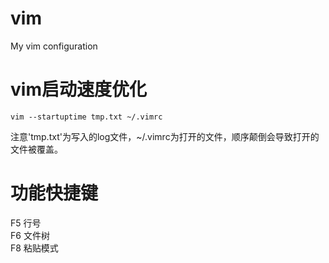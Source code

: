 # vim
My vim configuration
# vim启动速度优化  
``` 
vim --startuptime tmp.txt ~/.vimrc  
```  

注意'tmp.txt'为写入的log文件，~/.vimrc为打开的文件，顺序颠倒会导致打开的文件被覆盖。  
# 功能快捷键  
F5 行号  
F6 文件树  
F8 粘贴模式  
